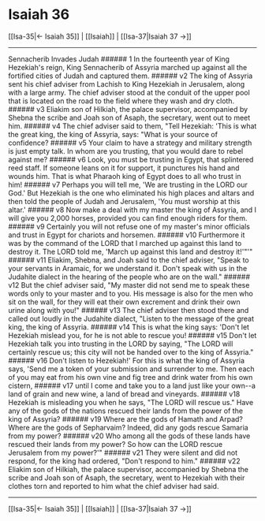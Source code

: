 # Isaiah 36

[[Isa-35|← Isaiah 35]] | [[Isaiah]] | [[Isa-37|Isaiah 37 →]]
***

Sennacherib Invades Judah ###### 1 In the fourteenth year of King Hezekiah's reign, King Sennacherib of Assyria marched up against all the fortified cities of Judah and captured them. ###### v2 The king of Assyria sent his chief adviser from Lachish to King Hezekiah in Jerusalem, along with a large army. The chief adviser stood at the conduit of the upper pool that is located on the road to the field where they wash and dry cloth. ###### v3 Eliakim son of Hilkiah, the palace supervisor, accompanied by Shebna the scribe and Joah son of Asaph, the secretary, went out to meet him. ###### v4 The chief adviser said to them, "Tell Hezekiah: 'This is what the great king, the king of Assyria, says: "What is your source of confidence? ###### v5 Your claim to have a strategy and military strength is just empty talk. In whom are you trusting, that you would dare to rebel against me? ###### v6 Look, you must be trusting in Egypt, that splintered reed staff. If someone leans on it for support, it punctures his hand and wounds him. That is what Pharaoh king of Egypt does to all who trust in him! ###### v7 Perhaps you will tell me, 'We are trusting in the LORD our God.' But Hezekiah is the one who eliminated his high places and altars and then told the people of Judah and Jerusalem, 'You must worship at this altar.' ###### v8 Now make a deal with my master the king of Assyria, and I will give you 2,000 horses, provided you can find enough riders for them. ###### v9 Certainly you will not refuse one of my master's minor officials and trust in Egypt for chariots and horsemen. ###### v10 Furthermore it was by the command of the LORD that I marched up against this land to destroy it. The LORD told me, 'March up against this land and destroy it!'"'" ###### v11 Eliakim, Shebna, and Joah said to the chief adviser, "Speak to your servants in Aramaic, for we understand it. Don't speak with us in the Judahite dialect in the hearing of the people who are on the wall." ###### v12 But the chief adviser said, "My master did not send me to speak these words only to your master and to you. His message is also for the men who sit on the wall, for they will eat their own excrement and drink their own urine along with you!" ###### v13 The chief adviser then stood there and called out loudly in the Judahite dialect, "Listen to the message of the great king, the king of Assyria. ###### v14 This is what the king says: 'Don't let Hezekiah mislead you, for he is not able to rescue you! ###### v15 Don't let Hezekiah talk you into trusting in the LORD by saying, "The LORD will certainly rescue us; this city will not be handed over to the king of Assyria." ###### v16 Don't listen to Hezekiah!' For this is what the king of Assyria says, 'Send me a token of your submission and surrender to me. Then each of you may eat from his own vine and fig tree and drink water from his own cistern, ###### v17 until I come and take you to a land just like your own--a land of grain and new wine, a land of bread and vineyards. ###### v18 Hezekiah is misleading you when he says, "The LORD will rescue us." Have any of the gods of the nations rescued their lands from the power of the king of Assyria? ###### v19 Where are the gods of Hamath and Arpad? Where are the gods of Sepharvaim? Indeed, did any gods rescue Samaria from my power? ###### v20 Who among all the gods of these lands have rescued their lands from my power? So how can the LORD rescue Jerusalem from my power?'" ###### v21 They were silent and did not respond, for the king had ordered, "Don't respond to him." ###### v22 Eliakim son of Hilkiah, the palace supervisor, accompanied by Shebna the scribe and Joah son of Asaph, the secretary, went to Hezekiah with their clothes torn and reported to him what the chief adviser had said.

***
[[Isa-35|← Isaiah 35]] | [[Isaiah]] | [[Isa-37|Isaiah 37 →]]
